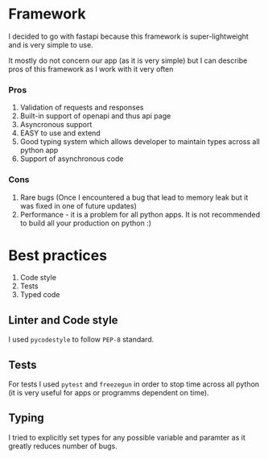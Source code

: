 # Framework

I decided to go with fastapi because this framework is super-lightweight and is very simple to use.

It mostly do not concern our app (as it is very simple) but I can describe pros of this framework as I work with it very often

### Pros
1. Validation of requests and responses
2. Built-in support of openapi and thus api page
3. Asyncronous support
4. EASY to use and extend
5. Good typing system which allows developer to maintain types across all python app
6. Support of asynchronous code

### Cons
1. Rare bugs (Once I encountered a bug that lead to memory leak but it was fixed in one of future updates)
2. Performance - it is a problem for all python apps. It is not recommended to build all your production on python :)

# Best practices
1. Code style
2. Tests
3. Typed code

## Linter and Code style
I used `pycodestyle` to follow `PEP-8` standard.

## Tests
For tests I used `pytest` and `freezegun` in order to stop time across all python (it is very useful for apps or programms dependent on time).

## Typing
I tried to explicitly set types for any possible variable and paramter as it greatly reduces number of bugs.

